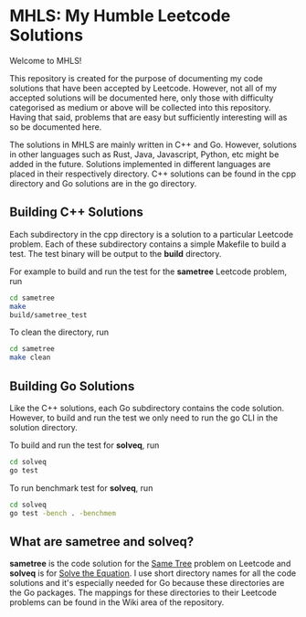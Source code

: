 # MHLS: My Humble Leetcode Solutions

Welcome to MHLS!

This repository is created for the purpose of documenting my code solutions that have been accepted by Leetcode.
However, not all of my accepted solutions will be documented here, only those with difficulty categorised as medium
or above will be collected into this repository. Having that said, problems that are easy but sufficiently interesting
will as so be documented here.

The solutions in MHLS are mainly written in C++ and Go. However, solutions in other languages such as Rust, Java,
Javascript, Python, etc might be added in the future. Solutions implemented in different languages are placed in
their respectively directory. C++ solutions can be found in the cpp directory and Go solutions are in the go directory.

## Building C++ Solutions
Each subdirectory in the cpp directory is a solution to a particular Leetcode problem. Each of these subdirectory contains
a simple Makefile to build a test. The test binary will be output to the **build** directory.

For example to build and run the test for the **sametree** Leetcode problem, run

```sh
cd sametree
make
build/sametree_test
```

To clean the directory, run

```sh
cd sametree
make clean
```

## Building Go Solutions
Like the C++ solutions, each Go subdirectory contains the code solution. However, to build and run the test
we only need to run the go CLI in the solution directory.

To build and run the test for **solveq**, run

```sh
cd solveq
go test
```
To run benchmark test for **solveq**, run
```sh
cd solveq
go test -bench . -benchmem
```

## What are sametree and solveq?
**sametree** is the code solution for the [Same Tree](https://leetcode.com/problems/same-tree) problem on Leetcode and **solveq**
is for [Solve the Equation](https://leetcode.com/problems/solve-the-equation). I use short directory names for all the code
solutions and it's especially needed for Go because these directories are the Go packages. The mappings for these directories
to their Leetcode problems can be found in the Wiki area of the repository.
